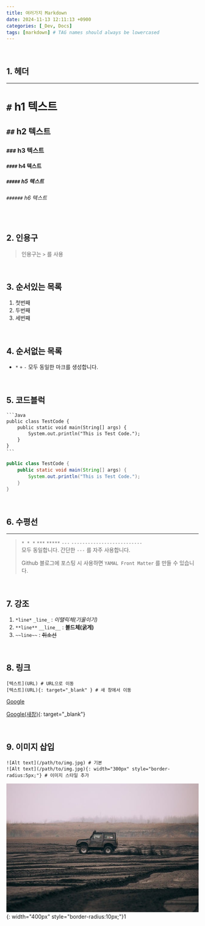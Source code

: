 ```yaml
---
title: 여러가지 Markdown
date: 2024-11-13 12:11:13 +0900
categories: [_Dev, Docs]
tags: [markdown] # TAG names should always be lowercased
---
```


<br>

## 1. 헤더

---

# `#` h1 텍스트
## `##` h2 텍스트
### `###` h3 텍스트
#### `####` h4 텍스트
##### `#####` h5 텍스트
###### `######` h6 텍스트

<br>



## 2. 인용구

> 인용구는 `>` 를 사용

<br>



## 3. 순서있는 목록

1. 첫번째 <br>
2. 두번째 <br>
3. 세번째 <br>

<br>



## 4. 순서없는 목록

* `*`  `+` `-` 모두 동일한 마크를 생성합니다.

<br>



## 5. 코드블럭

````
```Java
public class TestCode {
    public static void main(String[] args) {
        System.out.println("This is Test Code.");
    }
}
```
````

```java
public class TestCode {
    public static void main(String[] args) {
        System.out.println("This is Test Code.");
    }
}
```

<br>



## 6. 수평선

---

>  `* * *` `***` `*****` `---` `--------------------------` <br>
>  모두 동일합니다. 간단한 `---` 를 자주 사용합니다.
>
>  Github 블로그에 포스팅 시 사용하면 `YAMAL Front Matter` 를 만들 수 있습니다.

<br>



## 7. 강조

1) `*line*` `_line_` : *이탤릭체(기울이기)* <br>
2) `**line**` `__line__` : **볼드체(굵게)** <br>
3) `~~line~~` : ~~취소선~~

<br>



## 8. 링크

```
[텍스트](URL) # URL으로 이동
[텍스트](URL){: target="_blank" } # 새 창에서 이동
```

[Google](https://www.google.com)

[Google(새창)](https://www.google.com){: target="_blank"}

<br>



## 9. 이미지 삽입

```
![Alt text](/path/to/img.jpg) # 기본
![Alt text](/path/to/img.jpg){: width="300px" style="border-radius:5px;"} # 이미지 스타일 추가
```

![car-7615816_640](../assets/img/contents/2024-11-13-markdown/car-7615816_640.jpg){: width="400px" style="border-radius:10px;"}1